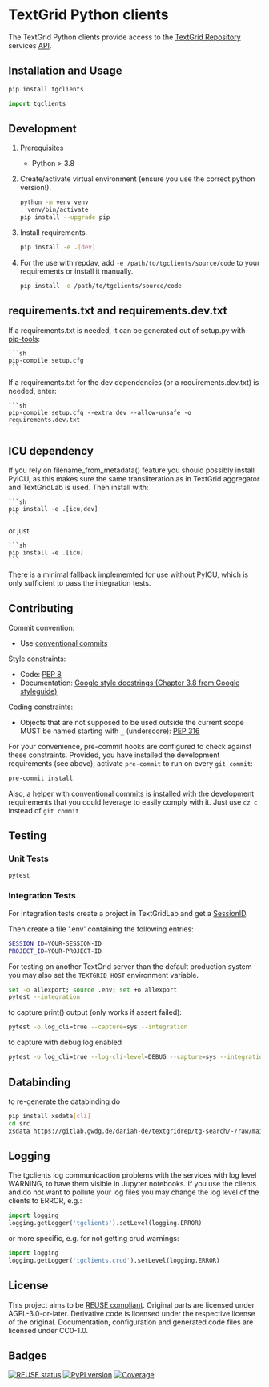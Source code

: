 <!--
SPDX-FileCopyrightText: 2022 Georg-August-Universität Göttingen

SPDX-License-Identifier: CC0-1.0
-->

# TextGrid Python clients

The TextGrid Python clients provide access to the [TextGrid Repository](https://textgridrep.org/)
services [API](http://textgridlab.org/doc/services/index.html).


## Installation and Usage

```sh
pip install tgclients
```

```python
import tgclients
```

## Development

1. Prerequisites
    - Python > 3.8

1. Create/activate virtual environment (ensure you use the correct python version!).

    ```sh
    python -m venv venv
    . venv/bin/activate
    pip install --upgrade pip
    ```

1. Install requirements.

    ```sh
    pip install -e .[dev]
    ```

1. For the use with repdav, add `-e /path/to/tgclients/source/code` to your requirements or install it manually.

    ```sh
    pip install -e /path/to/tgclients/source/code
    ```

## requirements.txt and requirements.dev.txt

If a requirements.txt is needed, it can be generated out of setup.py with [pip-tools](https://github.com/jazzband/pip-tools#requirements-from-setuppy):

    ```sh
    pip-compile setup.cfg
    ```

If a requirements.txt for the dev dependencies (or a requirements.dev.txt) is needed, enter:

    ```sh
    pip-compile setup.cfg --extra dev --allow-unsafe -o requirements.dev.txt
    ```

## ICU dependency
If you rely on filename_from_metadata() feature you should possibly install PyICU, as this makes sure the same transliteration as in TextGrid
aggregator and TextGridLab is used. Then install with:

    ```sh
    pip install -e .[icu,dev]
    ```

or just

    ```sh
    pip install -e .[icu]
    ```

There is a minimal fallback implememted for use without PyICU, which is only sufficient to pass the integration tests.

## Contributing

Commit convention:

- Use [conventional commits](https://www.conventionalcommits.org/en/v1.0.0/)

Style constraints:

- Code: [PEP 8](https://www.python.org/dev/peps/pep-0008/)
- Documentation: [Google style docstrings (Chapter 3.8 from Google styleguide)](https://google.github.io/styleguide/pyguide.html#s3.8-comments-and-docstrings)

Coding constraints:

- Objects that are not supposed to be used outside the current scope MUST be named starting with `_` (underscore): [PEP 316](https://www.python.org/dev/peps/pep-0316/#id12)

For your convenience, pre-commit hooks are configured to check against these constraints. Provided, you have installed the development requirements (see above), activate `pre-commit` to run on every `git commit`:

```sh
pre-commit install
```

Also, a helper with conventional commits is installed with the development requirements that you could leverage to easily comply with it. Just use `cz c` instead of `git commit`

## Testing

### Unit Tests

```sh
pytest
```

### Integration Tests

For Integration tests create a project in TextGridLab and get a [SessionID](https://textgridlab.org/1.0/Shibboleth.sso/Login?target=/1.0/secure/TextGrid-WebAuth.php?authZinstance=textgrid-esx2.gwdg.de).

Then create a file '.env' containing the following entries:

```sh
SESSION_ID=YOUR-SESSION-ID
PROJECT_ID=YOUR-PROJECT-ID
```

For testing on another TextGrid server than the default production system you may also set the `TEXTGRID_HOST` environment variable.

```sh
set -o allexport; source .env; set +o allexport
pytest --integration
```

to capture print() output (only works if assert failed):

```sh
pytest -o log_cli=true --capture=sys --integration
```

to capture with debug log enabled

```sh
pytest -o log_cli=true --log-cli-level=DEBUG --capture=sys --integration
```

## Databinding
to re-generate the databinding do

```sh
pip install xsdata[cli]
cd src
xsdata https://gitlab.gwdg.de/dariah-de/textgridrep/tg-search/-/raw/main/tgsearch-api/src/main/resources/tgsearch.xsd --package tgclients.databinding --docstring-style Google
```

## Logging

The tgclients log communicaction problems with the services with log level WARNING, to have them visible in Jupyter notebooks.
If you use the clients and do not want to pollute your log files you may change the log level of the clients to ERROR, e.g.:

```python
import logging
logging.getLogger('tgclients').setLevel(logging.ERROR)
```

or more specific, e.g. for not getting crud warnings:
```python
import logging
logging.getLogger('tgclients.crud').setLevel(logging.ERROR)
```


## License

This project aims to be [REUSE compliant](https://api.reuse.software/info/gitlab.gwdg.de/dariah-de/textgridrep/textgrid-python-clients).
Original parts are licensed under AGPL-3.0-or-later.
Derivative code is licensed under the respective license of the original.
Documentation, configuration and generated code files are licensed under CC0-1.0.

## Badges

[![REUSE status](https://api.reuse.software/badge/gitlab.gwdg.de/dariah-de/textgridrep/textgrid-python-clients)](https://api.reuse.software/info/gitlab.gwdg.de/dariah-de/textgridrep/textgrid-python-clients)
[![PyPI version](https://badge.fury.io/py/tgclients.svg)](https://badge.fury.io/py/tgclients)
[![Coverage](https://gitlab.gwdg.de/dariah-de/textgridrep/textgrid-python-clients/badges/main/coverage.svg)](https://dariah-de.pages.gwdg.de/textgridrep/textgrid-python-clients/htmlcov/index.html)
